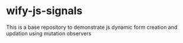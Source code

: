 # wify-js-signals

This is a base repository to demonstrate js dynamic form creation and updation using mutation observers
